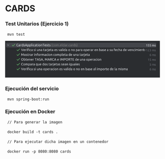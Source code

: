 # CARDS 

### Test Unitarios (Ejercicio 1)

```
 mvn test

```
![img.png](img.png)

### Ejecución del servicio

```
 mvn spring-boot:run

```
### Ejecución en Docker

```
 // Para generar la imagen
 
 docker build -t cards .
 
 // Para ejecutar dicha imagen en un contenedor
 
 docker run -p 8080:8080 cards

```